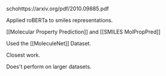 schohttps://arxiv.org/pdf/2010.09885.pdf

Applied roBERTa to smiles representations. 

[[Molecular Property Prediction]] and [[SMILES MolPropPred]]

Used the [[MoleculeNet]] Dataset. 

Closest work. 

Does't perform on larger datasets. 